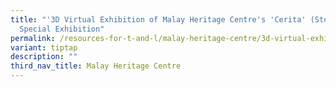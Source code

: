 ```yaml
---
title: "'3D Virtual Exhibition of Malay Heritage Centre's 'Cerita' (Stories)
  Special Exhibition"
permalink: /resources-for-t-and-l/malay-heritage-centre/3d-virtual-exhibition-of-mhc-cerita/
variant: tiptap
description: ""
third_nav_title: Malay Heritage Centre
---
```

